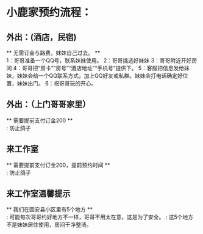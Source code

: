 # 小鹿家预约流程：

## 外出：(酒店，民宿)
** 无需订金与路费，妹妹自己过去。 **  
1：哥哥准备一个QQ号，联系妹妹使用。
2：哥哥挑选好妹妹
3：哥哥附近开好房间
4：哥哥把“房卡”“房号”“酒店地址”“手机号”提供下。
5：客服把信息发给妹妹，妹妹会给一个QQ联系方式，加上QQ好友或私群。妹妹会打电话确定好位置，妹妹出门。
6：祝哥哥玩的开心。

## 外出：（上门哥哥家里）
**  需要提前支付订金200 **  
:   防止鸽子 

## 来工作室
** 需要提前支付订金200，提前预约时间 **  
:  防止鸽子


## 来工作室温馨提示
** 我们在固安县小区里有5个地方 **  
: 可能每次哥哥约好地方不一样，哥哥不用太在意，这是为了安全。
: 这5个地方不是妹妹居住使用，房间干净整洁。

